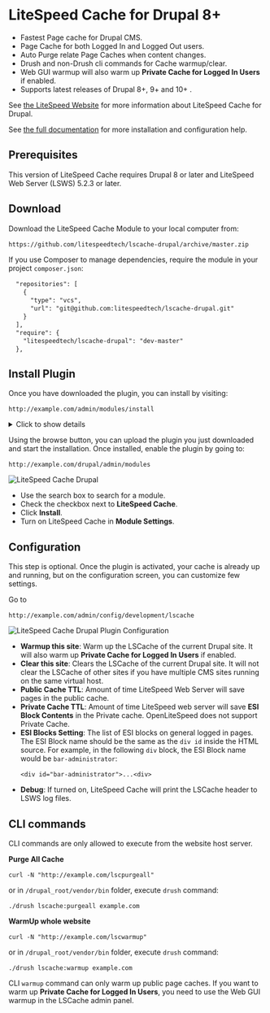 LiteSpeed Cache for Drupal 8+
============================

* Fastest Page cache for Drupal CMS.
* Page Cache for both Logged In and Logged Out users. 
* Auto Purge relate Page Caches when content changes.
* Drush and non-Drush cli commands for Cache warmup/clear.
* Web GUI warmup will also warm up **Private Cache for Logged In Users** if enabled.
* Supports latest releases of Drupal 8+, 9+ and 10+ .

See [the LiteSpeed Website](https://www.litespeedtech.com/products/cache-plugins/drupal-acceleration) for more information about LiteSpeed Cache for Drupal.

See [the full documentation](https://docs.litespeedtech.com/lscache/lscdrupal/) for more installation and configuration help.

Prerequisites
-------------
This version of LiteSpeed Cache requires Drupal 8 or later and LiteSpeed Web Server (LSWS) 5.2.3 or later.

Download
-------------
Download the LiteSpeed Cache Module to your local computer from:

    https://github.com/litespeedtech/lscache-drupal/archive/master.zip



If you use Composer to manage dependencies, require the module in your project `composer.json`:

```
  "repositories": [
    {
      "type": "vcs",
      "url": "git@github.com:litespeedtech/lscache-drupal.git"
    }
  ],
  "require": {
    "litespeedtech/lscache-drupal": "dev-master"
  },
```

Install Plugin
-------------
Once you have downloaded the plugin, you can install by visiting:

    http://example.com/admin/modules/install

<details>
  <summary>Click to show details</summary>

![Plugin Installation picture](\/images\/DrupalPluginInstall.gif)
</details>

Using the browse button, you can upload the plugin you just downloaded and start the installation. Once installed, enable the plugin by going to:

	http://example.com/drupal/admin/modules


![LiteSpeed Cache Drupal](https://www.litespeedtech.com/support/wiki/lib/exe/fetch.php/litespeed_wiki:cache:enable_lscache_drupal.png)

* Use the search box to search for a module.
* Check the checkbox next to **LiteSpeed Cache**.
* Click **Install**.
* Turn on LiteSpeed Cache in **Module Settings**.

Configuration
-------------

This step is optional. Once the plugin is activated, your cache is already up and running, but on the configuration screen, you can customize few settings.

Go to

    http://example.com/admin/config/development/lscache
  ![LiteSpeed Cache Drupal Plugin Configuration](https://docs.litespeedtech.com/imgs/lscache/lscdrupal/configure-lscache.png)

* **Warmup this site**: Warm up the LSCache of the current Drupal site. It will also warm up **Private Cache for Logged In Users** if enabled.
* **Clear this site**: Clears the LSCache of the current Drupal site. It will not clear the LSCache of other sites if you have multiple CMS sites running on the same virtual host.
* **Public Cache TTL**: Amount of time LiteSpeed Web Server will save pages in the public cache.
* **Private Cache TTL**: Amount of time LiteSpeed web server will save **ESI Block Contents** in the Private cache. OpenLiteSpeed does not support Private Cache.
* **ESI Blocks Setting**: The list of ESI blocks on general logged in pages. The ESI Block name should be the same as the `div id` inside the HTML source. For example, in the following `div`  block, the ESI Block name would be `bar-administrator`:
	```
	<div id="bar-administrator">...<div>
	```
* **Debug**: If turned on, LiteSpeed Cache will print the LSCache header to LSWS log files.

CLI commands
-------------

CLI commands are only allowed to execute from the website host server.

**Purge All Cache**

```
curl -N "http://example.com/lscpurgeall"
```

or in `/drupal_root/vendor/bin` folder, execute `drush` command:

```
./drush lscache:purgeall example.com
```

**WarmUp whole website**

```
curl -N "http://example.com/lscwarmup"
```

or in `/drupal_root/vendor/bin` folder, execute `drush` command:

```
./drush lscache:warmup example.com
```

CLI `warmup` command can only warm up public page caches. If you want to warm up **Private Cache for Logged In Users**, you need to use the Web GUI warmup in the LSCache admin panel.
